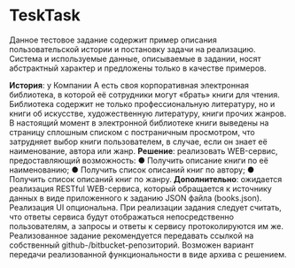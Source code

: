 # TeskTask

Данное тестовое задание содержит пример описания пользовательской истории и постановку задачи на реализацию. Система и используемые данные, описываемые в задании, носят абстрактный характер и предложены только в качестве примеров.

**История**: у Компании А есть своя корпоративная электронная библиотека, в которой её сотрудники могут «брать» книги для чтения. Библиотека содержит не только профессиональную литературу, но и книги об искусстве, художественную литературу, книги прочих жанров. В настоящий момент в электронной библиотеке книги выведены на страницу сплошным списком с постраничным просмотром, что затрудняет выбор книги пользователем, в случае, если он знает её наименование, автора или жанр.
**Решение**: реализовать WEB-сервис, предоставляющий возможность:
●	Получить описание книги по её наименованию;
●	Получить список описаний книг по автору;
●	Получить список описаний книг по жанру.
**Дополнительно**: ожидается реализация RESTful WEB-сервиса, который обращается к источнику данных в виде приложенного к заданию JSON файла (books.json). Реализация UI опциональна. При реализации задания следует считать, что ответы сервиса будут отображаться непосредственно пользователям, а запросы и ответы к сервису протоколируются им же.
Реализованное задание рекомендуется передавать ссылкой на собственный github-/bitbucket-репозиторий. Возможен вариант передачи реализованной функциональности в виде архива с решением.
